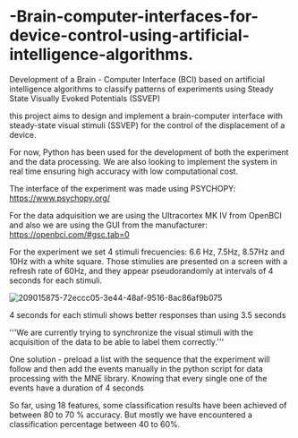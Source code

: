 # -Brain-computer-interfaces-for-device-control-using-artificial-intelligence-algorithms.
Development of a Brain - Computer Interface (BCI) based on artificial intelligence algorithms to classify patterns of experiments using Steady State Visually Evoked Potentials (SSVEP) 

this project aims to design and implement a brain-computer interface with steady-state visual stimuli (SSVEP) for the control of the displacement of a device. 

For now, Python has been used for the development of both the experiment and the data processing. We are also looking to implement the system in real time ensuring high accuracy with low computational cost.

The interface of the experiment was made using PSYCHOPY: https://www.psychopy.org/

For the data adquisition we are using the Ultracortex MK IV from OpenBCI and also we are using the GUI from the manufacturer: https://openbci.com/#gsc.tab=0

For the experiment we set 4 stimuli frecuencies: 6.6 Hz, 7.5Hz, 8.57Hz and 10Hz with a white square. Those stimulies are presented on a screen with a refresh rate of 60Hz, and they appear pseudorandomly at intervals of 4 seconds for each stimuli.


![209015875-72eccc05-3e44-48af-9516-8ac86af9b075](https://user-images.githubusercontent.com/59260995/219917356-0e06dd98-d843-4054-b997-72a4985fd897.png)


4 seconds for each stimuli shows better responses than using 3.5 seconds


'''We are currently trying to synchronize the visual stimuli with the acquisition of the data to be able to label them correctly.'''

One solution - preload a list with the sequence that the experiment will follow and then add the events manually in the python script for data processing with the MNE library. Knowing that every single one of the events have a duration of 4 seconds



So far, using 18 features, some classification results have been achieved of between 80 to 70 % accuracy. But mostly we have encountered a classification percentage between 40 to 60%.
